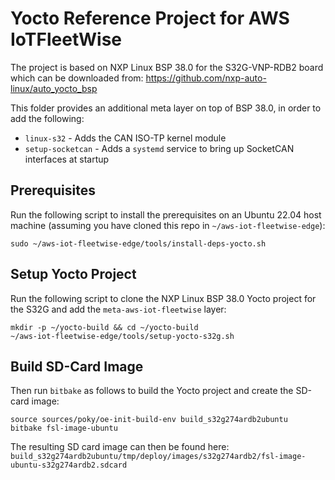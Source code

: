 # Yocto Reference Project for AWS IoTFleetWise

The project is based on NXP Linux BSP 38.0 for the S32G-VNP-RDB2 board which can be downloaded from:
https://github.com/nxp-auto-linux/auto_yocto_bsp

This folder provides an additional meta layer on top of BSP 38.0, in order to add the following:

- `linux-s32` - Adds the CAN ISO-TP kernel module
- `setup-socketcan` - Adds a `systemd` service to bring up SocketCAN interfaces at startup

## Prerequisites

Run the following script to install the prerequisites on an Ubuntu 22.04 host machine (assuming you
have cloned this repo in `~/aws-iot-fleetwise-edge`):

    sudo ~/aws-iot-fleetwise-edge/tools/install-deps-yocto.sh

## Setup Yocto Project

Run the following script to clone the NXP Linux BSP 38.0 Yocto project for the S32G and add the
`meta-aws-iot-fleetwise` layer:

    mkdir -p ~/yocto-build && cd ~/yocto-build
    ~/aws-iot-fleetwise-edge/tools/setup-yocto-s32g.sh

## Build SD-Card Image

Then run `bitbake` as follows to build the Yocto project and create the SD-card image:

    source sources/poky/oe-init-build-env build_s32g274ardb2ubuntu
    bitbake fsl-image-ubuntu

The resulting SD card image can then be found here:
`build_s32g274ardb2ubuntu/tmp/deploy/images/s32g274ardb2/fsl-image-ubuntu-s32g274ardb2.sdcard`
